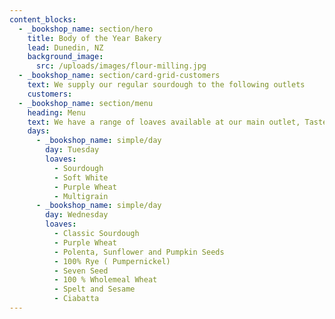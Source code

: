 ```yaml
---
content_blocks:
  - _bookshop_name: section/hero
    title: Body of the Year Bakery
    lead: Dunedin, NZ
    background_image:
      src: /uploads/images/flour-milling.jpg
  - _bookshop_name: section/card-grid-customers
    text: We supply our regular sourdough to the following outlets
    customers:
  - _bookshop_name: section/menu
    heading: Menu
    text: We have a range of loaves available at our main outlet, Taste Nature.
    days:
      - _bookshop_name: simple/day
        day: Tuesday
        loaves:
          - Sourdough
          - Soft White
          - Purple Wheat
          - Multigrain
      - _bookshop_name: simple/day
        day: Wednesday
        loaves:
          - Classic Sourdough
          - Purple Wheat
          - Polenta, Sunflower and Pumpkin Seeds
          - 100% Rye ( Pumpernickel)
          - Seven Seed
          - 100 % Wholemeal Wheat
          - Spelt and Sesame
          - Ciabatta
---
```

